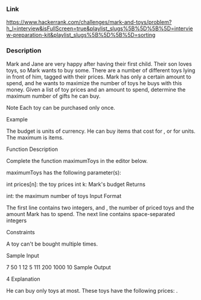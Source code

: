 ### Link
https://www.hackerrank.com/challenges/mark-and-toys/problem?h_l=interview&isFullScreen=true&playlist_slugs%5B%5D%5B%5D=interview-preparation-kit&playlist_slugs%5B%5D%5B%5D=sorting

### Description
Mark and Jane are very happy after having their first child. Their son loves toys, so Mark wants to buy some. There are a number of different toys lying in front of him, tagged with their prices. Mark has only a certain amount to spend, and he wants to maximize the number of toys he buys with this money. Given a list of toy prices and an amount to spend, determine the maximum number of gifts he can buy.

Note Each toy can be purchased only once.

Example


The budget is  units of currency. He can buy items that cost  for , or  for  units. The maximum is  items.

Function Description

Complete the function maximumToys in the editor below.

maximumToys has the following parameter(s):

int prices[n]: the toy prices
int k: Mark's budget
Returns

int: the maximum number of toys
Input Format

The first line contains two integers,  and , the number of priced toys and the amount Mark has to spend.
The next line contains  space-separated integers 

Constraints




A toy can't be bought multiple times.

Sample Input

7 50
1 12 5 111 200 1000 10
Sample Output

4
Explanation

He can buy only  toys at most. These toys have the following prices: .